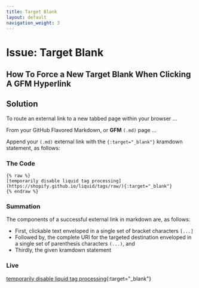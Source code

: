 ```yaml
---
title: Target Blank
layout: default
navigation_weight: 3
---
```

# Issue: Target Blank

## How To Force a New Target Blank When Clicking A GFM Hyperlink

## Solution

To route an external link to a new tabbed page within your browser ...

From your GitHub Flavored Markdown, or **GFM** `(.md)` page ...

Append your `(.md)` external link with the `{:target="_blank"}` kramdown statement, as follows:

### The Code

```liquid
{% raw %}
[temporarily disable liquid tag processing](https://shopify.github.io/liquid/tags/raw/){:target="_blank"}
{% endraw %}
```

### Summation

The components of a successful external link in markdown are, as follows:

- First, clickable text enveloped in a single set of bracket characters `[...]`
- Followed by, the complete URI for the targeted destination enveloped in a single set of parenthesis characters `(...)`, and
- Thirdly, the given kramdown statement

### Live

[temporarily disable liquid tag processing](https://shopify.github.io/liquid/tags/raw/){:target="_blank"}